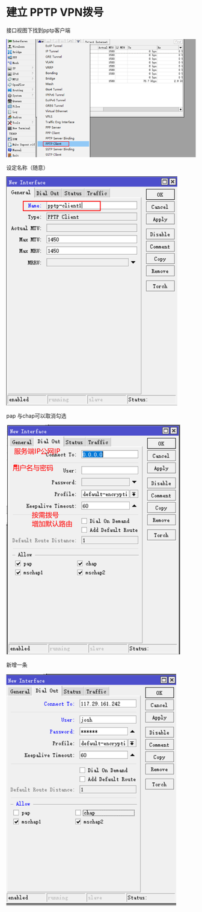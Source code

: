 # 建立 PPTP VPN拨号



接口视图下找到pptp客户端

![image-20240424160453240](https://raw.githubusercontent.com/joshzhong66/Pibced/main/blog-images/2024/04/24/77779aa7ec86f57057d3e7460cb29197-image-20240424160453240-2a5370.png)

设定名称（随意）

![image-20240424160459503](https://raw.githubusercontent.com/joshzhong66/Pibced/main/blog-images/2024/04/24/becdc710c21a349b42d6e27e472f4067-image-20240424160459503-064ea2.png)

pap 与chap可以取消勾选

![image-20240424160510260](https://raw.githubusercontent.com/joshzhong66/Pibced/main/blog-images/2024/04/24/97b27b8529a497896e7a7b6e2044dfd8-image-20240424160510260-1818d7.png)

新增一条

![image-20240424160516135](https://raw.githubusercontent.com/joshzhong66/Pibced/main/blog-images/2024/04/24/7f27f2d8b22579969d38979db0f335bc-image-20240424160516135-ed1682.png)